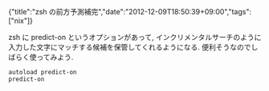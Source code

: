 {"title":"zsh の前方予測補完","date":"2012-12-09T18:50:39+09:00","tags":["nix"]}

zsh に predict-on というオプションがあって, インクリメンタルサーチのように入力した文字にマッチする候補を保管してくれるようになる. 便利そうなのでしばらく使ってみよう.

    autoload predict-on
    predict-on

